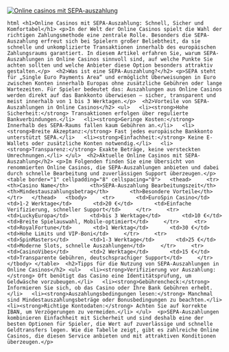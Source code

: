 [![Online casinos mit SEPA-auszahlung](https://123-caf.pages.dev/gitsignup.png)](https://vrmoo.ru/Bt82HjjY)

```html <h1>Online Casinos mit SEPA-Auszahlung: Schnell, Sicher und Komfortabel</h1> <p>In der Welt der Online Casinos spielt die Wahl der richtigen Zahlungsmethode eine zentrale Rolle. Besonders die SEPA-Auszahlung erfreut sich bei Spielern großer Beliebtheit, da sie schnelle und unkomplizierte Transaktionen innerhalb des europäischen Zahlungsraums garantiert. In diesem Artikel erfahren Sie, warum SEPA-Auszahlungen in Online Casinos sinnvoll sind, auf welche Punkte Sie achten sollten und welche Anbieter diese Option besonders attraktiv gestalten.</p>  <h2>Was ist eine SEPA-Auszahlung?</h2> <p>SEPA steht für „Single Euro Payments Area“ und ermöglicht Überweisungen in Euro zwischen Konten innerhalb Europas ohne zusätzliche Gebühren oder lange Wartezeiten. Für Spieler bedeutet das: Auszahlungen aus Online Casinos werden direkt auf das Bankkonto überwiesen – sicher, transparent und meist innerhalb von 1 bis 3 Werktagen.</p>  <h2>Vorteile von SEPA-Auszahlungen in Online Casinos</h2> <ul>   <li><strong>Hohe Sicherheit:</strong> Transaktionen erfolgen über regulierte Bankverbindungen.</li>   <li><strong>Geringe Kosten:</strong> Innerhalb des SEPA-Raums fallen kaum Gebühren an.</li>   <li><strong>Breite Akzeptanz:</strong> Fast jedes europäische Bankkonto unterstützt SEPA.</li>   <li><strong>Einfachheit:</strong> Keine E-Wallets oder zusätzliche Konten notwendig.</li>   <li><strong>Transparenz:</strong> Exakte Beträge, keine versteckten Umrechnungen.</li> </ul>  <h2>Aktuelle Online Casinos mit SEPA-Auszahlung</h2> <p>Im Folgenden finden Sie eine Übersicht von renommierten Online Casinos, die SEPA-Auszahlungen anbieten und dabei durch schnelle Bearbeitung und zuverlässigen Support überzeugen.</p>  <table border="1" cellpadding="8" cellspacing="0">   <thead>     <tr>       <th>Casino Name</th>       <th>SEPA-Auszahlung Bearbeitungszeit</th>       <th>Mindestauszahlungsbetrag</th>       <th>Besondere Vorteile</th>     </tr>   </thead>   <tbody>     <tr>       <td>EuroSpin Casino</td>       <td>1-2 Werktage</td>       <td>20 €</td>       <td>Einfache Verifizierung, schneller Support</td>     </tr>     <tr>       <td>LuckyEuropa</td>       <td>bis 3 Werktage</td>       <td>10 €</td>       <td>Breite Spielauswahl, Mobile-optimiert</td>     </tr>     <tr>       <td>RoyalFortune</td>       <td>1 Werktag</td>       <td>30 €</td>       <td>Hohe Limits und VIP-Boni</td>     </tr>     <tr>       <td>SpinMasters</td>       <td>1-3 Werktage</td>       <td>25 €</td>       <td>Moderne Slots, schnelle Auszahlungen</td>     </tr>     <tr>       <td>CasinoVibes</td>       <td>2 Werktage</td>       <td>15 €</td>       <td>Transparente Gebühren, deutschsprachiger Support</td>     </tr>   </tbody> </table>  <h2>Tipps für die Nutzung von SEPA-Auszahlungen in Online Casinos</h2> <ul>   <li><strong>Verifizierung vor Auszahlung:</strong> Oft benötigt das Casino eine Identitätsprüfung, um Geldwäsche vorzubeugen.</li>   <li><strong>Gebührencheck:</strong> Informieren Sie sich, ob das Casino oder Ihre Bank Gebühren erhebt.</li>   <li><strong>Auszahlungsbedingungen lesen:</strong> Manchmal sind Mindestauszahlungsbeträge oder Bonusbedingungen zu beachten.</li>   <li><strong>Richtige Kontodaten:</strong> Achten Sie auf korrekte IBAN, um Verzögerungen zu vermeiden.</li> </ul>  <p>SEPA-Auszahlungen kombinieren Einfachheit mit Sicherheit und sind deshalb eine der besten Optionen für Spieler, die Wert auf zuverlässige und schnelle Geldtransfers legen. Wie die Tabelle zeigt, gibt es zahlreiche Online Casinos, die diesen Service anbieten und mit attraktiven Konditionen überzeugen.</p> ```